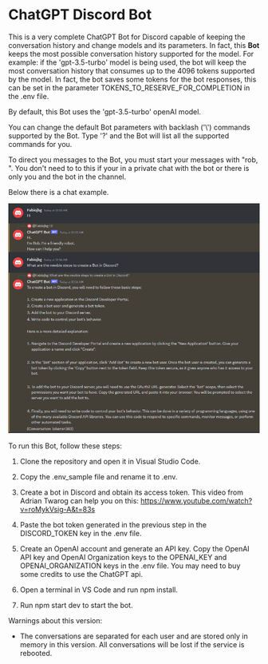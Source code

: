 # ChatGPT Discord Bot
This is a very complete ChatGPT Bot for Discord capable of keeping the conversation history and change models and its parameters. In fact, this **Bot** keeps the most possible conversation history supported for the model. For example: if the 'gpt-3.5-turbo' model is being used, the bot will keep the most conversation history that consumes up to the 4096 tokens supported by the model. In fact, the bot saves some tokens for the bot responses, this can be set in the parameter TOKENS_TO_RESERVE_FOR_COMPLETION in the .env file.

By default, this Bot uses the 'gpt-3.5-turbo' openAI model. 

You can change the default Bot parameters with backlash ('\\') commands supported by the Bot. Type '?' and the Bot will list all the supported commands for you.

To direct you messages to the Bot, you must start your messages with "rob, ". You don't need to to this if your in a private chat with the bot or there is only you and the bot in the channel.

Below there is a chat example.

![alt text](./images/chat_sample.png)

To run this Bot, follow these steps:

1) Clone the repository and open it in Visual Studio Code.

2) Copy the .env_sample file and rename it to .env.

3) Create a bot in Discord and obtain its access token. This video from Adrian Twarog can help you on this: https://www.youtube.com/watch?v=roMykVsig-A&t=83s

4) Paste the bot token generated in the previous step in the DISCORD_TOKEN key in the .env file.

5) Create an OpenAI account and generate an API key. Copy the OpenAI API key and OpenAI Organization keys to the OPENAI_KEY and OPENAI_ORGANIZATION keys in the .env file. You may need to buy some credits to use the ChatGPT api.

6) Open a terminal in VS Code and run npm install.

7) Run npm start dev to start the bot.


Warnings about this version: 
- The conversations are separated for each user and are stored only in memory in this version. All conversations will be lost if the service is rebooted. 



